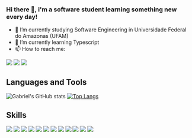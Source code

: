 ### Hi there 👋, i'm a software student learning something new every day!

- 🔭 I’m currently studying Software Engineering in Universidade Federal do Amazonas (UFAM)
- 🌱 I’m currently learning Typescript
- 📫 How to reach me:

<a 
href="mailto:gabrielbgds@gmail.com"><img src="https://img.shields.io/badge/Gmail-D14836?style=for-the-badge&logo=gmail&logoColor=white" target="_blank"></a>
<a href="https://instagram.com/gabrielbgds" target="_blank"><img src="https://img.shields.io/badge/Instagram-E4405F?style=for-the-badge&logo=instagram&logoColor=white" target="_blank"></a>
<a href="https://www.linkedin.com/in/gbgds/" target="_blank"><img src="https://img.shields.io/badge/LinkedIn-0077B5?style=for-the-badge&logo=linkedin&logoColor=white" target="_blank"></a>

## Languages and Tools
![Gabriel's GitHub stats](https://github-readme-stats.vercel.app/api?username=gabrielbgds&show_icons=true&count_private=true&theme=tokyonight) 
    [![Top Langs](https://github-readme-stats.vercel.app/api/top-langs/?username=gabrielbgds&exclude_repo=repo1,repo2&layout=compact&langs_count=8&theme=tokyonight)](https://github.com/gabrielbgds/github-readme-stats)
##
<div> 
  <h2>Skills</h2>
  <img src="https://img.shields.io/badge/HTML5-E34F26?style=for-the-badge&logo=html5&logoColor=white" >  
  <img src="https://img.shields.io/badge/HTML-239120?style=for-the-badge&logo=html5&logoColor=white" >
  <img src="https://img.shields.io/badge/CSS-239120?&style=for-the-badge&logo=css3&logoColor=white" >
  <img src="https://img.shields.io/badge/JavaScript-323330?style=for-the-badge&logo=javascript&logoColor=F7DF1E" >
  <img src="https://img.shields.io/badge/Python-14354C?style=for-the-badge&logo=python&logoColor=white" >
  <img src="https://img.shields.io/badge/C-00599C?style=for-the-badge&logo=c&logoColor=white" >
  <img src="https://img.shields.io/badge/Java-ED8B00?style=for-the-badge&logo=java&logoColor=white" >
  <img src="https://img.shields.io/badge/Lua-2C2D72?style=for-the-badge&logo=lua&logoColor=white" >
  <img src="https://img.shields.io/badge/MySQL-00000F?style=for-the-badge&logo=mysql&logoColor=white" />
  
  <img src="https://img.shields.io/badge/Git-E34F26?style=for-the-badge&logo=git&logoColor=white" />
  <img src="https://img.shields.io/badge/Windows-017AD7?style=for-the-badge&logo=windows&logoColor=white" /> 
  <img src="https://img.shields.io/badge/Linux-E34F26?style=for-the-badge&logo=linux&logoColor=black" >
  

</div>
